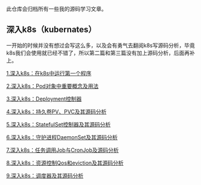 此仓库会归档所有一些我的源码学习文章。



## 深入k8s（kubernates）

一开始的时候并没有想过会写这么多，以及会有勇气去翻阅k8s写源码分析，毕竟k8s我们会使用就已经不错了，所以第二篇和第三篇没有加上源码分析，后面再补上。



[1.深入k8s：在k8s中运行第一个程序](https://github.com/devYun/luozhiyun-SourceLearn/blob/master/%E6%B7%B1%E5%85%A5k8s/%E5%9C%A8k8s%E4%B8%AD%E8%BF%90%E8%A1%8C%E7%AC%AC%E4%B8%80%E4%B8%AA%E7%A8%8B%E5%BA%8F.md)

[2.深入k8s：Pod对象中重要概念及用法](https://github.com/devYun/luozhiyun-SourceLearn/blob/master/%E6%B7%B1%E5%85%A5k8s/Pod%E5%AF%B9%E8%B1%A1.md)

[3.深入k8s：Deployment控制器](https://github.com/devYun/luozhiyun-SourceLearn/blob/master/%E6%B7%B1%E5%85%A5k8s/3.%E6%B7%B1%E5%85%A5k8s%EF%BC%9ADeployment%E6%8E%A7%E5%88%B6%E5%99%A8.md)

[4.深入k8s：持久卷PV、PVC及其源码分析](https://github.com/devYun/luozhiyun-SourceLearn/blob/master/%E6%B7%B1%E5%85%A5k8s/4.%E6%B7%B1%E5%85%A5k8s%EF%BC%9A%E5%AE%B9%E5%99%A8%E6%8C%81%E4%B9%85%E5%8C%96%E5%AD%98%E5%82%A8.md)

[5.深入k8s：StatefulSet控制器及其源码分析](https://github.com/devYun/luozhiyun-SourceLearn/blob/master/%E6%B7%B1%E5%85%A5k8s/5.%E6%B7%B1%E5%85%A5k8s%EF%BC%9AStatefulSet%E6%8E%A7%E5%88%B6%E5%99%A8.md)

[6.深入k8s：守护进程DaemonSet及其源码分析](https://github.com/devYun/luozhiyun-SourceLearn/blob/master/%E6%B7%B1%E5%85%A5k8s/6.%E6%B7%B1%E5%85%A5k8s%EF%BC%9A%E5%AE%88%E6%8A%A4%E8%BF%9B%E7%A8%8BDaemonSet.md)

[7.深入k8s：任务调用Job与CronJob及源码分析](https://github.com/devYun/luozhiyun-SourceLearn/blob/master/%E6%B7%B1%E5%85%A5k8s/7.%E6%B7%B1%E5%85%A5k8s%EF%BC%9A%E4%BB%BB%E5%8A%A1%E8%B0%83%E7%94%A8Job%E4%B8%8ECronJob.md)

[8.深入k8s：资源控制Qos和eviction及其源码分析](https://github.com/devYun/luozhiyun-SourceLearn/blob/master/%E6%B7%B1%E5%85%A5k8s/8.%E6%B7%B1%E5%85%A5k8s%EF%BC%9A%E8%B5%84%E6%BA%90%E6%8E%A7%E5%88%B6request%26limit%E5%8F%8A%E5%85%B6%E6%BA%90%E7%A0%81%E5%88%86%E6%9E%90.md)

[9.深入k8s：调度器及其源码分析](https://github.com/devYun/luozhiyun-SourceLearn/blob/master/%E6%B7%B1%E5%85%A5k8s/9.%E6%B7%B1%E5%85%A5k8s%EF%BC%9A%E8%B0%83%E5%BA%A6%E5%99%A8%E5%8F%8A%E5%85%B6%E6%BA%90%E7%A0%81%E5%88%86%E6%9E%90.md)

